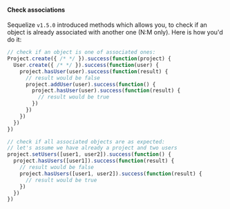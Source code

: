 #### Check associations

Sequelize `v1.5.0` introduced methods which allows you, to check if an object is already associated with another one (N:M only). Here is how you'd do it:

```js
// check if an object is one of associated ones:
Project.create({ /* */ }).success(function(project) {
  User.create({ /* */ }).success(function(user) {
    project.hasUser(user).success(function(result) {
      // result would be false
      project.addUser(user).success(function() {
        project.hasUser(user).success(function(result) {
          // result would be true
        })
      })
    })
  })
})

// check if all associated objects are as expected:
// let's assume we have already a project and two users
project.setUsers([user1, user2]).success(function() {
  project.hasUsers([user1]).success(function(result) {
    // result would be false
    project.hasUsers([user1, user2]).success(function(result) {
      // result would be true
    })
  })
})
```
